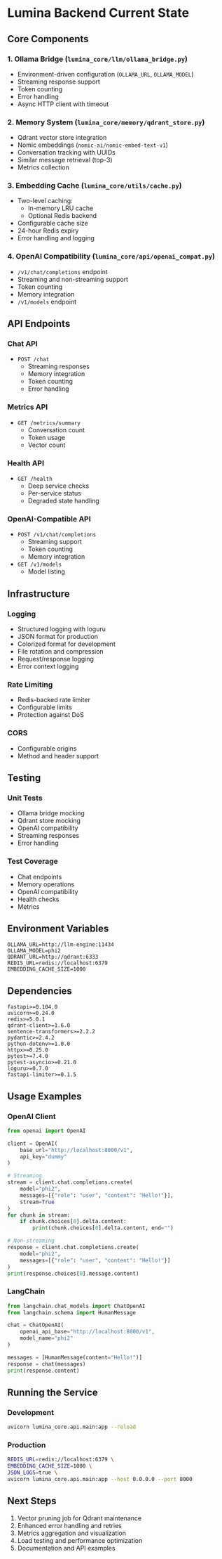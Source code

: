 # Lumina Backend Current State

## Core Components

### 1. Ollama Bridge (`lumina_core/llm/ollama_bridge.py`)
- Environment-driven configuration (`OLLAMA_URL`, `OLLAMA_MODEL`)
- Streaming response support
- Token counting
- Error handling
- Async HTTP client with timeout

### 2. Memory System (`lumina_core/memory/qdrant_store.py`)
- Qdrant vector store integration
- Nomic embeddings (`nomic-ai/nomic-embed-text-v1`)
- Conversation tracking with UUIDs
- Similar message retrieval (top-3)
- Metrics collection

### 3. Embedding Cache (`lumina_core/utils/cache.py`)
- Two-level caching:
  - In-memory LRU cache
  - Optional Redis backend
- Configurable cache size
- 24-hour Redis expiry
- Error handling and logging

### 4. OpenAI Compatibility (`lumina_core/api/openai_compat.py`)
- `/v1/chat/completions` endpoint
- Streaming and non-streaming support
- Token counting
- Memory integration
- `/v1/models` endpoint

## API Endpoints

### Chat API
- `POST /chat`
  - Streaming responses
  - Memory integration
  - Token counting
  - Error handling

### Metrics API
- `GET /metrics/summary`
  - Conversation count
  - Token usage
  - Vector count

### Health API
- `GET /health`
  - Deep service checks
  - Per-service status
  - Degraded state handling

### OpenAI-Compatible API
- `POST /v1/chat/completions`
  - Streaming support
  - Token counting
  - Memory integration
- `GET /v1/models`
  - Model listing

## Infrastructure

### Logging
- Structured logging with loguru
- JSON format for production
- Colorized format for development
- File rotation and compression
- Request/response logging
- Error context logging

### Rate Limiting
- Redis-backed rate limiter
- Configurable limits
- Protection against DoS

### CORS
- Configurable origins
- Method and header support

## Testing

### Unit Tests
- Ollama bridge mocking
- Qdrant store mocking
- OpenAI compatibility
- Streaming responses
- Error handling

### Test Coverage
- Chat endpoints
- Memory operations
- OpenAI compatibility
- Health checks
- Metrics

## Environment Variables
```
OLLAMA_URL=http://llm-engine:11434
OLLAMA_MODEL=phi2
QDRANT_URL=http://qdrant:6333
REDIS_URL=redis://localhost:6379
EMBEDDING_CACHE_SIZE=1000
```

## Dependencies
```
fastapi>=0.104.0
uvicorn>=0.24.0
redis>=5.0.1
qdrant-client>=1.6.0
sentence-transformers>=2.2.2
pydantic>=2.4.2
python-dotenv>=1.0.0
httpx>=0.25.0
pytest>=7.4.0
pytest-asyncio>=0.21.0
loguru>=0.7.0
fastapi-limiter>=0.1.5
```

## Usage Examples

### OpenAI Client
```python
from openai import OpenAI

client = OpenAI(
    base_url="http://localhost:8000/v1",
    api_key="dummy"
)

# Streaming
stream = client.chat.completions.create(
    model="phi2",
    messages=[{"role": "user", "content": "Hello!"}],
    stream=True
)
for chunk in stream:
    if chunk.choices[0].delta.content:
        print(chunk.choices[0].delta.content, end="")

# Non-streaming
response = client.chat.completions.create(
    model="phi2",
    messages=[{"role": "user", "content": "Hello!"}]
)
print(response.choices[0].message.content)
```

### LangChain
```python
from langchain.chat_models import ChatOpenAI
from langchain.schema import HumanMessage

chat = ChatOpenAI(
    openai_api_base="http://localhost:8000/v1",
    model_name="phi2"
)

messages = [HumanMessage(content="Hello!")]
response = chat(messages)
print(response.content)
```

## Running the Service

### Development
```bash
uvicorn lumina_core.api.main:app --reload
```

### Production
```bash
REDIS_URL=redis://localhost:6379 \
EMBEDDING_CACHE_SIZE=1000 \
JSON_LOGS=true \
uvicorn lumina_core.api.main:app --host 0.0.0.0 --port 8000
```

## Next Steps
1. Vector pruning job for Qdrant maintenance
2. Enhanced error handling and retries
3. Metrics aggregation and visualization
4. Load testing and performance optimization
5. Documentation and API examples 